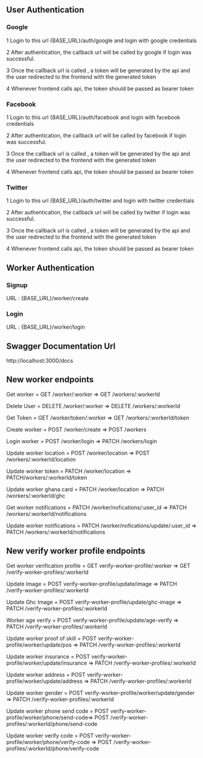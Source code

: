 ## User Authentication
### Google


1 Login to this url {BASE_URL}/auth/google and login with google credentials


2 After authentication, the callback url will be called by google if login was successful.

3 Once the callback url is called , a token will be generated by the api and the user redirected to the frontend with the generated token

4 Whenever frontend calls api, the token should be passed as bearer token


### Facebook


1 Login to this url {BASE_URL}/auth/facebook and login with facebook credentials


2 After authentication, the callback url will be called by facebook if login was successful.

3 Once the callback url is called , a token will be generated by the api and the user redirected to the frontend with the generated token

4 Whenever frontend calls api, the token should be passed as bearer token



### Twitter


1 Login to this url {BASE_URL}/auth/twitter and login with twitter credentials


2 After authentication, the callback url will be called by twitter if login was successful.

3 Once the callback url is called , a token will be generated by the api and the user redirected to the frontend with the generated token

4 Whenever frontend calls api, the token should be passed as bearer token


## Worker Authentication

### Signup 
URL : {BASE_URL}/worker/create

### Login
URL : {BASE_URL}/worker/login


## Swagger Documentation Url
http://localhost:3000/docs

## New worker endpoints 

Get worker   = GET /worker/:worker => GET /workers/:workerId

Delete User = DELETE /worker/:worker  => DELETE /workers/:workerId

Get Token = GET /worker/token/:worker => GET /workers/:workerId/token

Create worker = POST /worker/create => POST /workers

Login worker = POST /worker/login => PATCH /workers/login

Update worker location = POST /worker/location => POST /workers/:workerId/location

Update worker token = PATCH /worker/location => PATCH/workers/:workerId/token

Update worker ghana card = PATCH /worker/location => PATCH /workers/:workerId/ghc

Get worker notifications = PATCH /worker/nofications/:user_id => PATCH /workers/:workerId/notifications

Update worker notifications = PATCH /worker/nofications/update/:user_id => PATCH /workers/:workerId/notifications


## New verify worker profile endpoints 

Get worker verification profile   = GET verify-worker-profile/:worker => GET /verify-worker-profiles/:workerId

Update Image = POST verify-worker-profile/update/image => PATCH /verify-worker-profiles/:workerId

Update Ghc Image = POST verify-worker-profile/update/ghc-image => PATCH /verify-worker-profiles/:workerId

Worker age verify = POST verify-worker-profile/update/age-verify => PATCH /verify-worker-profiles/:workerId

Update worker proof of skill = POST verify-worker-profile/worker/update/pos => PATCH /verify-worker-profiles/:workerId

Update worker insurance = POST verify-worker-profile/worker/update/insurance => PATCH /verify-worker-profiles/:workerId

Update worker address = POST verify-worker-profile/worker/update/address => PATCH /verify-worker-profiles/:workerId

Update worker gender = POST verify-worker-profile/worker/update/gender => PATCH /verify-worker-profiles/:workerId

Update worker phone send code = POST verify-worker-profile/worker/phone/send-code=> POST /verify-worker-profiles/:workerId/phone/send-code

Update worker verify code = POST verify-worker-profile/worker/phone/verify-code => POST /verify-worker-profiles/:workerId/phone/verify-code


